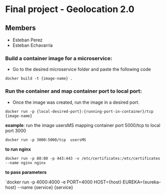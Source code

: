 # Final project - Geolocation 2.0


## Members

* Esteban Perez 
* Esteban Echavarría


### Build a container image for a microservice: 

* Go to the desired microservice folder and paste the following code

`docker build -t {image-name} .`

### Run the container and map container port to local port:

* Once the image was created, run the image in a desired port.

`docker run -p {local-desired-port}:{running-port-in-container}/tcp  {image-name}`

**example**: run the image usersMS mapping container port 5000/tcp to local port 3000

`docker run -p 3000:5000/tcp  usersMS`

**to run nginx** 

`docker run -p 80:80 -p 443:443 -v /etc/certificates:/etc/certificates --name nginx nginx`

**to pass parameters**

`docker run -p 4000:4000 -e PORT=4000 HOST={host} EUREKA={eureka-host} --name {service} {service}


